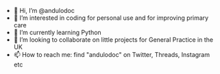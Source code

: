 - 👋 Hi, I’m @andulodoc
- 👀 I’m interested in coding for personal use and for improving primary care
- 🌱 I’m currently learning Python
- 💞️ I’m looking to collaborate on little projects for General Practice in the UK
- 📫 How to reach me: find "andulodoc" on Twitter, Threads, Instagram etc

<!---
andulodoc/andulodoc is a ✨ special ✨ repository because its `README.md` (this file) appears on your GitHub profile.
You can click the Preview link to take a look at your changes.
--->
